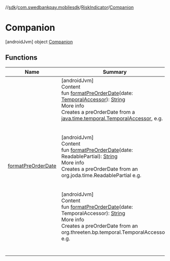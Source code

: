 //[sdk](../../../../index.md)/[com.swedbankpay.mobilesdk](../../index.md)/[RiskIndicator](../index.md)/[Companion](index.md)



# Companion  
 [androidJvm] object [Companion](index.md)   


## Functions  
  
|  Name |  Summary | 
|---|---|
| <a name="com.swedbankpay.mobilesdk/RiskIndicator.Companion/formatPreOrderDate/#java.time.temporal.TemporalAccessor/PointingToDeclaration/"></a>[formatPreOrderDate](format-pre-order-date.md)| <a name="com.swedbankpay.mobilesdk/RiskIndicator.Companion/formatPreOrderDate/#java.time.temporal.TemporalAccessor/PointingToDeclaration/"></a>[androidJvm]  <br>Content  <br>fun [formatPreOrderDate](format-pre-order-date.md)(date: [TemporalAccessor](https://developer.android.com/reference/kotlin/java/time/temporal/TemporalAccessor.html)): [String](https://kotlinlang.org/api/latest/jvm/stdlib/kotlin/-string/index.html)  <br>More info  <br>Creates a preOrderDate from a [java.time.temporal.TemporalAccessor](https://developer.android.com/reference/kotlin/java/time/temporal/TemporalAccessor.html), e.g.  <br><br><br>[androidJvm]  <br>Content  <br>fun [formatPreOrderDate](format-pre-order-date.md)(date: ReadablePartial): [String](https://kotlinlang.org/api/latest/jvm/stdlib/kotlin/-string/index.html)  <br>More info  <br>Creates a preOrderDate from an org.joda.time.ReadablePartial e.g.  <br><br><br>[androidJvm]  <br>Content  <br>fun [formatPreOrderDate](format-pre-order-date.md)(date: TemporalAccessor): [String](https://kotlinlang.org/api/latest/jvm/stdlib/kotlin/-string/index.html)  <br>More info  <br>Creates a preOrderDate from an org.threeten.bp.temporal.TemporalAccessor, e.g.  <br><br><br>|

